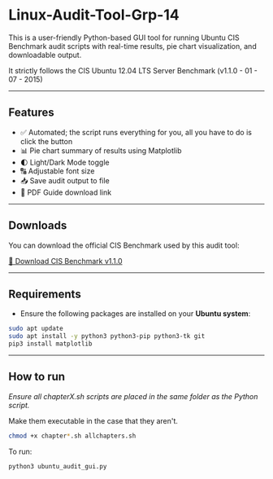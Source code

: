 # Linux-Audit-Tool-Grp-14

This is a user-friendly Python-based GUI tool for running Ubuntu CIS Benchmark audit scripts with real-time results, pie chart visualization, and downloadable output.

It strictly follows the CIS Ubuntu 12.04 LTS Server Benchmark (v1.1.0  -   01 - 07 - 2015)

---

## Features

- ✅ Automated; the script runs everything for you, all you have to do is click the button
- 📊 Pie chart summary of results using Matplotlib
- 🌓 Light/Dark Mode toggle
- 🔠 Adjustable font size
- 📥 Save audit output to file
- 🔗 PDF Guide download link
  
---

## Downloads

You can download the official CIS Benchmark used by this audit tool:

[📄 Download CIS Benchmark v1.1.0](./CIS_Ubuntu_12.04_LTS_Server_Benchmark_v1.1.0_ARCHIVE.pdf)

---

## Requirements

- Ensure the following packages are installed on your **Ubuntu system**:

```bash
sudo apt update
sudo apt install -y python3 python3-pip python3-tk git
pip3 install matplotlib
```

---

## How to run

*Ensure all chapterX.sh scripts are placed in the same folder as the Python script.*

Make them executable in the case that they aren't.

```bash
chmod +x chapter*.sh allchapters.sh
```

To run: 

```bash
python3 ubuntu_audit_gui.py
```


